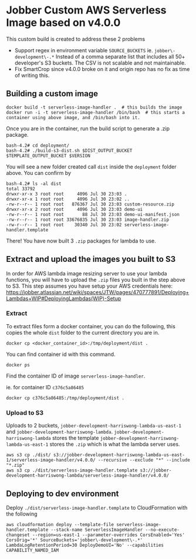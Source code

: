 # Jobber Custom AWS Serverless Image based on v4.0.0
This custom build is created to address these 2 problems
- Support regex in environment variable `SOURCE_BUCKETS` ie. `jobber\-development\-.*` Instead of a comma separate list that includes all 50+ developer's S3 buckets. The CSV is not scalable and not maintainable.
- Fix SmartCrop since v4.0.0 broke on it and origin repo has no fix as time of writing this.

## Building a custom image
```
docker build -t serverless-image-handler .  # this builds the image
docker run -i -t serverless-image-handler /bin/bash  # this starts a container using above image, and /bin/bash into it.
```

Once you are in the container, run the build script to generate a .zip package.
```
bash-4.2# cd deployment/
bash-4.2# ./build-s3-dist.sh $DIST_OUTPUT_BUCKET $TEMPLATE_OUTPUT_BUCKET $VERSION
```
You will see a new folder created call `dist` inside the `deployment` folder above. You can confirm by
```
bash-4.2# ls -al dist
total 33792
drwxr-xr-x 3 root root     4096 Jul 30 23:03 .
drwxr-xr-x 1 root root     4096 Jul 30 23:02 ..
-rw-r--r-- 1 root root   876367 Jul 30 23:03 custom-resource.zip
drwxr-xr-x 2 root root     4096 Jul 30 23:03 demo-ui
-rw-r--r-- 1 root root       88 Jul 30 23:03 demo-ui-manifest.json
-rw-r--r-- 1 root root 33676835 Jul 30 23:03 image-handler.zip
-rw-r--r-- 1 root root    30340 Jul 30 23:02 serverless-image-handler.template
```
There! You have now built 3 `.zip` packages for lambda to use.

## Extract and upload the images you built to S3
In order for AWS lambda image resizing server to use your lambda functions, you will have to upload the `.zip` files you built in the step above to S3. This step assumes you have setup your AWS credentials here: https://jobber.atlassian.net/wiki/spaces/JTW/pages/470777891/Deploying+Lambdas+WIP#DeployingLambdas(WIP)-Setup

### Extract
To extract files form a docker container, you can do the following, this copies the whole `dist` folder to the current directory you are in.
```
docker cp <docker_container_id>:/tmp/deployment/dist .
```
You can find container id with this command.
```
docker ps
```
Find the container ID of image `serverless-image-handler`.

ie. for container ID `c376c5a86485`
```
docker cp c376c5a86485:/tmp/deployment/dist .
```

### Upload to S3
Uploads to 2 buckets, `jobber-development-harriswong-lambda-us-east-1` and `jobber-development-harriswong-lambda`.
`jobber-development-harriswong-lambda` stores the template
`jobber-development-harriswong-lambda-us-east-1` stores the `.zip` which is what the lambda server uses.
```
aws s3 cp ./dist/ s3://jobber-development-harriswong-lambda-us-east-1/serverless-image-handler/v4.0.0/ --recursive --exclude "*" --include "*.zip"
aws s3 cp ./dist/serverless-image-handler.template s3://jobber-development-harriswong-lambda/serverless-image-handler/v4.0.0/
```

## Deploying to dev environment
Deploy `./dist/serverless-image-handler.template` to CloudFormation with the following
```
aws cloudformation deploy --template-file serverless-image-handler.template --stack-name ServerlessImageHandler --no-execute-changeset --region=us-east-1 --parameter-overrides CorsEnabled='Yes' CorsOrig='*' SourceBuckets='jobber\-development\-.*' LambdaLogRetentionPeriod=30 DeployDemoUI='No' --capabilities CAPABILITY_NAMED_IAM
```
